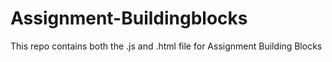 # Assignment-Buildingblocks
This repo contains both the .js and .html file for Assignment Building Blocks
